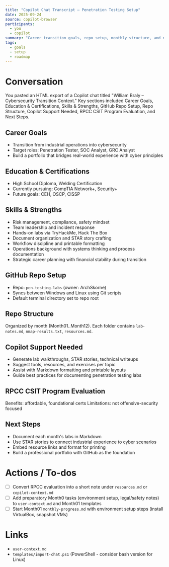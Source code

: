 ```yaml
---
title: "Copilot Chat Transcript – Penetration Testing Setup"
date: 2025-09-24
source: copilot-browser
participants:
  - you
  - copilot
summary: "Career transition goals, repo setup, monthly structure, and next steps for building the Pen-Testing-Labs portfolio."
tags:
  - goals
  - setup
  - roadmap
---
```


# Conversation
You pasted an HTML export of a Copilot chat titled "William Braly – Cybersecurity Transition Context." Key sections included Career Goals, Education & Certifications, Skills & Strengths, GitHub Repo Setup, Repo Structure, Copilot Support Needed, RPCC CSIT Program Evaluation, and Next Steps.

## Career Goals
- Transition from industrial operations into cybersecurity
- Target roles: Penetration Tester, SOC Analyst, GRC Analyst
- Build a portfolio that bridges real-world experience with cyber principles

## Education & Certifications
- High School Diploma, Welding Certification
- Currently pursuing: CompTIA Network+, Security+
- Future goals: CEH, OSCP, CISSP

## Skills & Strengths
- Risk management, compliance, safety mindset
- Team leadership and incident response  
- Hands-on labs via TryHackMe, Hack The Box
- Document organization and STAR story crafting
- Workflow discipline and printable formatting
- Operations background with systems thinking and process documentation
- Strategic career planning with financial stability during transition

## GitHub Repo Setup
- Repo: `pen-testing-labs` (owner: ArchSkorne)
- Syncs between Windows and Linux using Git scripts
- Default terminal directory set to repo root

## Repo Structure
Organized by month (Month01..Month12). Each folder contains `lab-notes.md`, `nmap-results.txt`, `resources.md`.

## Copilot Support Needed
- Generate lab walkthroughs, STAR stories, technical writeups
- Suggest tools, resources, and exercises per topic
- Assist with Markdown formatting and printable layouts
- Guide best practices for documenting penetration testing labs

## RPCC CSIT Program Evaluation
Benefits: affordable, foundational certs
Limitations: not offensive-security focused

## Next Steps
- Document each month's labs in Markdown
- Use STAR stories to connect industrial experience to cyber scenarios
- Embed resource links and format for printing
- Build a professional portfolio with GitHub as the foundation

# Actions / To-dos
- [ ] Convert RPCC evaluation into a short note under `resources.md` or `copilot-context.md`
- [ ] Add preparatory Month0 tasks (environment setup, legal/safety notes) to `user-context.md` and Month01 templates
- [ ] Start Month01 `monthly-progress.md` with environment setup steps (install VirtualBox, snapshot VMs)

# Links
- `user-context.md`
- `templates/import-chat.ps1` (PowerShell - consider bash version for Linux)
